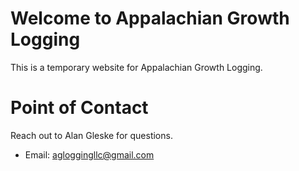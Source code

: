 # Welcome to Appalachian Growth Logging

This is a temporary website for Appalachian Growth Logging.

# Point of Contact

Reach out to Alan Gleske for questions.

* Email: agloggingllc@gmail.com
